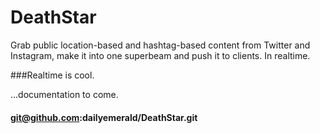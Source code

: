 DeathStar
=========

Grab public location-based and hashtag-based content from Twitter and Instagram, make it into one superbeam and push it to clients. In realtime. 

###Realtime is cool. 

...documentation to come.

#### git@github.com:dailyemerald/DeathStar.git
